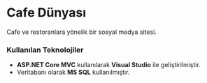 # Cafe Dünyası

  Cafe ve restoranlara yönelik bir sosyal medya sitesi.
### Kullanılan Teknolojiler
  
  - **ASP.NET Core MVC** kullanılarak **Visual Studio** ile geliştirilmiştir.
  - Veritabanı olarak **MS SQL** kullanılmıştır.
